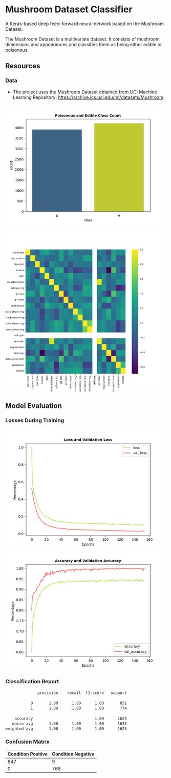 # Mushroom Dataset Classifier

A Keras-based deep feed-forward neural network based on the Mushroom Dataset.

The Mushroom Dataset is a multivariate dataset. It consists of mushroom dimensions and appearances and classifies them
as being either edible or poisonous.

## Resources

### Data

* The project uses the Mushroom Dataset obtained from UCI Machine Learning Repository:
  https://archive.ics.uci.edu/ml/datasets/Mushroom

<p align="center">
  <img src="images/class-count.png" width="500px" alt="classes"/>
</p>

<p align="center">
  <img src="images/heatmap.png" width="650px" alt="heatmap"/>
</p>

## Model Evaluation

### Losses During Training

<p align="center">
  <img src="images/loss-val_loss.png" width="500px" alt="val_loss"/>
  <img src="images/accuracy-val_accuracy.png" width="500px" alt="val_accuracy"/>
</p>


### Classification Report

```
              precision    recall  f1-score   support

           0       1.00      1.00      1.00       851
           1       1.00      1.00      1.00       774

    accuracy                           1.00      1625
   macro avg       1.00      1.00      1.00      1625
weighted avg       1.00      1.00      1.00      1625
```

### Confusion Matrix

Condition Positive  | Condition Negative
------------- | -------------
847           | 9
0             | 768
